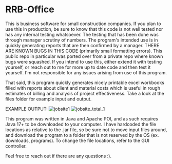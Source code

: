 # RRB-Office

This is business software for small construction companies. If you plan to use this in production, be sure to know that this code is not well tested nor has any internal testing whatsoever. The testing that has been done was through manager scrutiny of numbers. The program's intended use is in quickly generating reports that are then confirmed by a manager. THERE ARE KNOWN BUGS IN THIS CODE (primarily small formatting errors). This public repo in particular was ported over from a private repo where known bugs were squashed. If you intend to use this, either extend it with testing yourself, or reach out to me for more up to date code and then test it yourself. I'm not responsible for any issues arising from use of this program.

That said, this program quickly generates nicely printable excel workbooks filled with reports about client and material costs which is useful in rough estimates of billing and analysis of project effectiveness. Take a look at the files folder for example input and output.

EXAMPLE OUTPUT:
![jobsite1](https://user-images.githubusercontent.com/18275346/210695499-0ea66353-48ca-43c9-9315-1dd3d727841e.png)
![jobsite_total_1](https://user-images.githubusercontent.com/18275346/210695505-0479cc98-7c7b-41bf-81a5-8324df064706.png)


This program was written in Java and Apache POI, and as such requires Java 17+ to be downloaded to your computer. I have hardcoded the file locations as relative to the .jar file, so be sure not to move input files around, and download the program to a folder that is not reserved by the OS (ex. downloads, programs). To change the file locations, refer to the GUI controller.

Feel free to reach out if there are any questions :).
